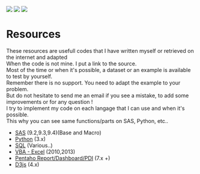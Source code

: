 ![](https://img.shields.io/badge/SAS-9.X-B34936.svg) ![](https://img.shields.io/badge/VBA-Excel-945DB7.svg) ![](https://img.shields.io/badge/Python-3.X-3572A5.svg)

# Resources

These resources are usefull codes that I have written myself or retrieved on the internet and adapted<br>
When the code is not mine. I put a link to the source.<br>
Most of the time or when it's possible, a dataset or an example is available to test by yourself.<br>
Remember there is no support. You need to adapt the example to your problem.<br>
But do not hesitate to send me an email if you see a mistake, to add some improvements or for any question !<br>
I try to implement my code on each langage that I can use and when it's possible.<br>
This why you can see same functions/parts on SAS, Python, etc..

- [SAS](https://github.com/NicoDupont/Resources/tree/master/SAS) (9.2,9.3,9.4)(Base and Macro)
- [Python](https://github.com/NicoDupont/Resources/tree/master/Python) (3.x)
- [SQL](https://github.com/NicoDupont/Resources/tree/master/SQL) (Various..)
- [VBA - Excel](https://github.com/NicoDupont/Resources/tree/master/VBA-Excel) (2010,2013)
- [Pentaho Report/Dashboard/PDI](https://github.com/NicoDupont/Resources/tree/master/Pentaho) (7.x +)
- [D3js](https://github.com/NicoDupont/Resources/tree/master/D3js) (4.x)
